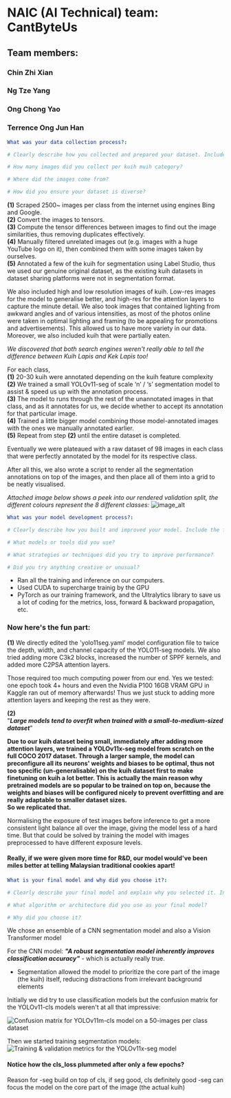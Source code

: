 # NAIC (AI Technical) team: CantByteUs
## Team members:
### Chin Zhi Xian
### Ng Tze Yang
### Ong Chong Yao
### Terrence Ong Jun Han

```yaml
What was your data collection process?:

# Clearly describe how you collected and prepared your dataset. Include the following:

# How many images did you collect per kuih muih category?

# Where did the images come from?

# How did you ensure your dataset is diverse?
```
**(1)** Scraped 2500~ images per class from the internet using engines Bing and Google. \
**(2)** Convert the images to tensors. \
**(3)** Compute the tensor differences between images to find out the image similarities, thus removing duplicates effectively. \
**(4)** Manually filtered unrelated images out (e.g. images with a huge YouTube logo on it), then combined them with some images taken by ourselves. \
**(5)** Annotated a few of the kuih for segmentation using Label Studio, thus we used our genuine original dataset, as the existing kuih datasets in dataset sharing platforms were not in segmentation format.

We also included high and low resolution images of kuih. Low-res images for the model to generalise better, and high-res for the attention layers to capture the minute detail. We also took images that contained lighting from awkward angles and of various intensities, as most of the photos online were taken in optimal lighting and framing (to be appealing for promotions and advertisements). This allowed us to have more variety in our data. Moreover, we also included kuih that were partially eaten.

*We discovered that both search engines weren't really able to tell the difference between Kuih Lapis and Kek Lapis too!*

For each class, \
**(1)** 20-30 kuih were annotated depending on the kuih feature complexity \
**(2)** We trained a small YOLOv11-seg of scale ‘n’ / ‘s’ segmentation model to assist & speed us up with the annotation process. \
**(3)** The model to runs through the rest of the unannotated images in that class, and as it annotates for us, we decide whether to accept its annotation for that particular image. \
**(4)** Trained a little bigger model combining those model-annotated images with the ones we manually annotated earlier. \
**(5)** Repeat from step **(2)** until the entire dataset is completed.

Eventually we were plateaued with a raw dataset of 98 images in each class that were perfectly annotated by the model for its respective class.

After all this, we also wrote a script to render all the segmentation annotations on top of the images, and then place all of them into a grid to be neatly visualised.

*Attached image below shows a peek into our rendered validation split, the different colours represent the 8 different classes:*
![image_alt](https://github.com/henryocy/naic/blob/b13f73f0e445c1bfe7b85149d84d335863b27158/val-viz.jpg)

```yaml
What was your model development process?:

# Clearly describe how you built and improved your model. Include the following:

# What models or tools did you use?

# What strategies or techniques did you try to improve performance?

# Did you try anything creative or unusual?
```
- Ran all the training and inference on our computers.
- Used CUDA to supercharge trainig by the GPU
- PyTorch as our training framework, and the Ultralytics library to save us a lot of coding for the metrics, loss, forward & backward propagation, etc.

### Now here's the fun part:
**(1)** We directly edited the 'yolo11seg.yaml' model configuration file to twice the depth, width, and channel capacity of the YOLO11-seg models. We also tried adding more C3k2 blocks, increased the number of SPPF kernels, and added more C2PSA attention layers.

Those required too much computing power from our end. Yes we tested: one epoch took 4+ hours and even the Nvidia P100 16GB VRAM GPU in Kaggle ran out of memory afterwards! Thus we just stuck to adding more attention layers and keeping the rest as they were.

**(2)** \
"***Large models tend to overfit when trained with a small-to-medium-sized dataset***"

**Due to our kuih dataset being small, immediately after adding more attention layers, we trained a YOLOv11x-seg model from scratch on the full COCO 2017 dataset. Through a larger sample, the model can preconfigure all its neurons' weights and biases to be optimal, thus not too specific (un-generalisable) on the kuih dataset first to make finetuning on kuih a lot better. This is actually the main reason why pretrained models are so popular to be trained on top on, because the weights and biases will be configured nicely to prevent overfitting and are really adaptable to smaller dataset sizes. \
So we replicated that.**

Normalising the exposure of test images before inference to get a more consistent light balance all over the image, giving the model less of a hard time. But that could be solved by training the model with images preprocessed to have different exposure levels.

#### Really, if we were given more time for R&D, our model would've been miles better at telling Malaysian traditional cookies apart!

```yaml
What is your final model and why did you choose it?:

# Clearly describe your final model and explain why you selected it. Include the following:

# What algorithm or architecture did you use as your final model?

# Why did you choose it?
```

We chose an ensemble of a CNN segmentation model and also a Vision Transformer model

For the CNN model:
***"A robust segmentation model inherently improves classification accuracy"*** - which is actually really true.

- Segmentation allowed the model to prioritize the core part of the image (the kuih) itself, reducing distractions from irrelevant background elements 

Initially we did try to use classification models but the confusion matrix for the YOLOv11-cls models weren't at all that impressive:

![Confusion matrix for YOLOv11m-cls model on a 50-images per class dataset](https://github.com/henryocy/naic/blob/b13f73f0e445c1bfe7b85149d84d335863b27158/confusion_matrix_cls.png)

Then we started training segmentation models:
![Training & validation metrics for the YOLOv11x-seg model](https://github.com/henryocy/naic/blob/b13f73f0e445c1bfe7b85149d84d335863b27158/seg-metrics.png)
#### Notice how the cls_loss plummeted after only a few epochs?

Reason for
-seg build on top of cls, if seg good, cls definitely good
-seg can focus the model on the core part of the image (the actual kuih)
